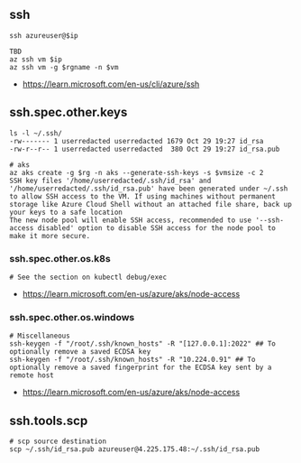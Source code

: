 ## ssh

```
ssh azureuser@$ip

TBD
az ssh vm $ip
az ssh vm -g $rgname -n $vm
```

- https://learn.microsoft.com/en-us/cli/azure/ssh

## ssh.spec.other.keys

```
ls -l ~/.ssh/
-rw------- 1 userredacted userredacted 1679 Oct 29 19:27 id_rsa
-rw-r--r-- 1 userredacted userredacted  380 Oct 29 19:27 id_rsa.pub

# aks
az aks create -g $rg -n aks --generate-ssh-keys -s $vmsize -c 2
SSH key files '/home/userredacted/.ssh/id_rsa' and '/home/userredacted/.ssh/id_rsa.pub' have been generated under ~/.ssh to allow SSH access to the VM. If using machines without permanent storage like Azure Cloud Shell without an attached file share, back up your keys to a safe location
The new node pool will enable SSH access, recommended to use '--ssh-access disabled' option to disable SSH access for the node pool to make it more secure.
```

### ssh.spec.other.os.k8s

```
# See the section on kubectl debug/exec
```

- https://learn.microsoft.com/en-us/azure/aks/node-access

### ssh.spec.other.os.windows

```
# Miscellaneous
ssh-keygen -f "/root/.ssh/known_hosts" -R "[127.0.0.1]:2022" ## To optionally remove a saved ECDSA key
ssh-keygen -f "/root/.ssh/known_hosts" -R "10.224.0.91" ## To optionally remove a saved fingerprint for the ECDSA key sent by a remote host
```

- https://learn.microsoft.com/en-us/azure/aks/node-access

## ssh.tools.scp

```
# scp source destination
scp ~/.ssh/id_rsa.pub azureuser@4.225.175.48:~/.ssh/id_rsa.pub
```
